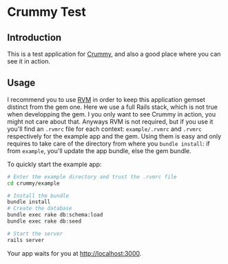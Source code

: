 # Crummy Test

## Introduction

This is a test application for [Crummy][crummy], and also a good place where you can see it in action.

  [crummy]: http://github.com/zachinglis/crummy

## Usage

I recommend you to use [RVM][rvm] in order to keep this application gemset distinct from the gem one. Here we use a full Rails stack, which is not true when developping the gem. I you only want to see Crummy in action, you might not care about that. Anyways RVM is not required, but if you use it you'll find an `.rvmrc` file for each context: `example/.rvmrc` and `.rvmrc` respectively for the example app and the gem. Using them is easy and only requires to take care of the directory from where you `bundle install`: if from `example`, you'll update the app bundle, else the gem bundle.

  [rvm]: https://rvm.io

To quickly start the example app:

```bash
# Enter the example directory and trust the .rvmrc file
cd crummy/example

# Install the bundle
bundle install
# Create the database
bundle exec rake db:schema:load
bundle exec rake db:seed

# Start the server
rails server
```

Your app waits for you at [http://localhost:3000](http://localhost:3000).
